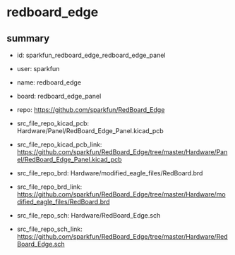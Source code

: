 # redboard_edge
 
## summary 
* id: sparkfun_redboard_edge_redboard_edge_panel
* user: sparkfun
* name: redboard_edge
* board: redboard_edge_panel
* repo: https://github.com/sparkfun/RedBoard_Edge
* src_file_repo_kicad_pcb: Hardware/Panel/RedBoard_Edge_Panel.kicad_pcb
* src_file_repo_kicad_pcb_link: https://github.com/sparkfun/RedBoard_Edge/tree/master/Hardware/Panel/RedBoard_Edge_Panel.kicad_pcb

* src_file_repo_brd: Hardware/modified_eagle_files/RedBoard.brd
* src_file_repo_brd_link: https://github.com/sparkfun/RedBoard_Edge/tree/master/Hardware/modified_eagle_files/RedBoard.brd
* src_file_repo_sch: Hardware/RedBoard_Edge.sch
* src_file_repo_sch_link: https://github.com/sparkfun/RedBoard_Edge/tree/master/Hardware/RedBoard_Edge.sch






